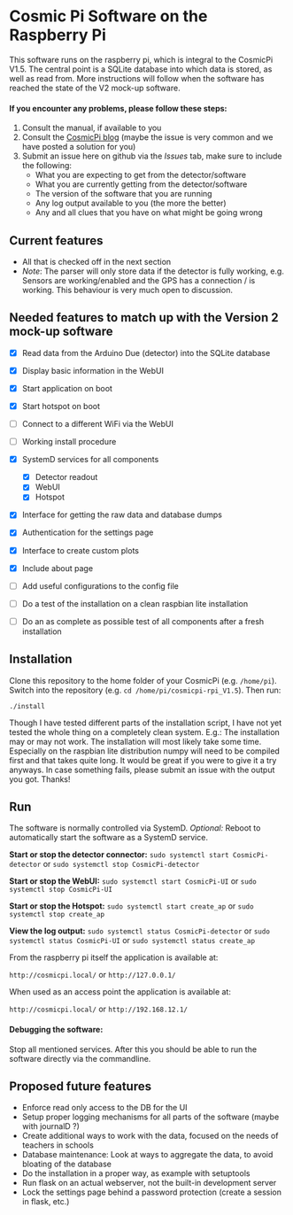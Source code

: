 # Cosmic Pi Software on the Raspberry Pi

This software runs on the raspberry pi, which is integral to the CosmicPi V1.5.
The central point is a SQLite database into which data is stored, as well as read from.
More instructions will follow when the software has reached the state of the V2 mock-up software.

#### If you encounter any problems, please follow these steps:
1. Consult the manual, if available to you
2. Consult the [CosmicPi blog](http://cosmicpi.org/posts) (maybe the issue is very common and we have posted a solution for you)
3. Submit an issue here on github via the *Issues* tab, make sure to include the following:
   * What you are expecting to get from the detector/software
   * What you are currently getting from the detector/software
   * The version of the software that you are running
   * Any log output available to you (the more the better)
   * Any and all clues that you have on what might be going wrong

## Current features
*   All that is checked off in the next section
*   *Note*: The parser will only store data if the detector is fully working, e.g. Sensors are working/enabled and the GPS has a connection / is working.
This behaviour is very much open to discussion.


## Needed features to match up with the Version 2 mock-up software
- [x]   Read data from the Arduino Due (detector) into the SQLite database
- [x]   Display basic information in the WebUI
- [x]   Start application on boot
- [x]   Start hotspot on boot
- [ ]   Connect to a different WiFi via the WebUI
- [ ]   Working install procedure
- [x]   SystemD services for all components
    - [x]   Detector readout
    - [x]   WebUI
    - [x]   Hotspot
- [x] Interface for getting the raw data and database dumps
- [x] Authentication for the settings page
- [x] Interface to create custom plots
- [x] Include about page
- [ ] Add useful configurations to the config file
- [ ] Do a test of the installation on a clean raspbian lite installation
- [ ] Do an as complete as possible test of all components after a fresh installation



## Installation
Clone this repository to the home folder of your CosmicPi (e.g. `/home/pi`). Switch into the repository (e.g. `cd /home/pi/cosmicpi-rpi_V1.5`).
Then run:

```./install```

Though I have tested different parts of the installation script, I have not yet tested the whole thing on a completely clean system.
E.g.: The installation may or may not work.
The installation will most likely take some time. Especially on the raspbian lite distribution numpy will need to be compiled first and that takes quite long.
It would be great if you were to give it a try anyways.
In case something fails, please submit an issue with the output you got. Thanks!

## Run
The software is normally controlled via SystemD.
*Optional:* Reboot to automatically start the software as a SystemD service.

**Start or stop the detector connector:** `sudo systemctl start CosmicPi-detector` or `sudo systemctl stop CosmicPi-detector`

**Start or stop the WebUI:** `sudo systemctl start CosmicPi-UI` or `sudo systemctl stop CosmicPi-UI`

**Start or stop the Hotspot:** `sudo systemctl start create_ap` or `sudo systemctl stop create_ap`

**View the log output:** `sudo systemctl status CosmicPi-detector` or `sudo systemctl status CosmicPi-UI` or `sudo systemctl status create_ap`

From the raspberry pi itself the application is available at:

`http://cosmicpi.local/` or `http://127.0.0.1/`

When used as an access point the application is available at:

`http://cosmicpi.local/` or `http://192.168.12.1/`

#### Debugging the software:
Stop all mentioned services. After this you should be able to run the software directly via the commandline.

## Proposed future features
* Enforce read only access to the DB for the UI
* Setup proper logging mechanisms for all parts of the software (maybe with journalD ?)
* Create additional ways to work with the data, focused on the needs of teachers in schools
* Database maintenance: Look at ways to aggregate the data, to avoid bloating of the database
* Do the installation in a proper way, as example with setuptools
* Run flask on an actual webserver, not the built-in development server
* Lock the settings page behind a password protection (create a session in flask, etc.)
